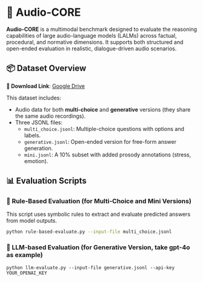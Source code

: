 # 🧠 Audio-CORE

**Audio-CORE** is a multimodal benchmark designed to evaluate the reasoning capabilities of large audio-language models (LALMs) across factual, procedural, and normative dimensions. It supports both structured and open-ended evaluation in realistic, dialogue-driven audio scenarios.

## 📦 Dataset Overview

**🔗 Download Link**: [Google Drive](https://drive.google.com/file/d/1BH2r2idILwUHX0NKsXz6GsSXdO0qWly8/view?usp=sharing)

This dataset includes:
- Audio data for both **multi-choice** and **generative** versions (they share the same audio recordings).
- Three JSONL files:
  - `multi_choice.jsonl`: Multiple-choice questions with options and labels.
  - `generative.jsonl`: Open-ended version for free-form answer generation.
  - `mini.jsonl`: A 10% subset with added prosody annotations (stress, emotion).

## 📊 Evaluation Scripts

### 🔹 Rule-Based Evaluation (for Multi-Choice and Mini Versions)

This script uses symbolic rules to extract and evaluate predicted answers from model outputs.

```bash
python rule-based-evaluate.py --input-file multi_choice.jsonl 
```

### 🔹 LLM-based Evaluation (for Generative Version, take gpt-4o as example)
```
python llm-evaluate.py --input-file generative.jsonl --api-key YOUR_OPENAI_KEY
```
